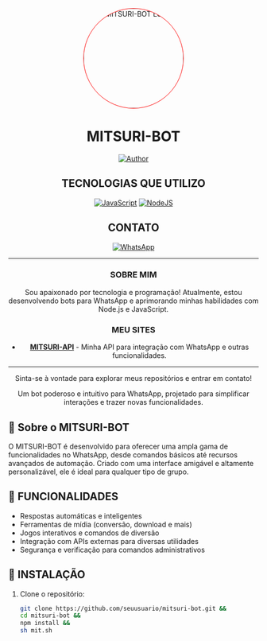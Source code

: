 <div align="center">
  <img src="https://github.com/user-attachments/assets/556c798b-555e-4094-84c4-3df4a5b4ed8d" 
       width="200" height="200" 
       style="border-radius: 50%; border: 1px solid #ff0000;" 
       alt="MITSURI-BOT Logo">

  # MITSURI-BOT


[![Author](https://img.shields.io/badge/indiuzin1611-yellow.svg?style=for-the-badge&logo=github)](https://github.com/indiuzin1611)

## TECNOLOGIAS QUE UTILIZO

[![JavaScript](https://img.shields.io/badge/JavaScript-F7DF1E?style=for-the-badge&logo=javascript&logoColor=black)](https://developer.mozilla.org/pt-BR/docs/Web/JavaScript)
[![NodeJS](https://img.shields.io/badge/Node.js-43853D?style=for-the-badge&logo=node.js&logoColor=white)](https://nodejs.org/)

## CONTATO

[![WhatsApp](https://img.shields.io/badge/WhatsApp-25D366?style=for-the-badge&logo=whatsapp&logoColor=white)](https://wa.me/558592039551)

---

### SOBRE MIM

Sou apaixonado por tecnologia e programação! Atualmente, estou desenvolvendo bots para WhatsApp e aprimorando minhas habilidades com Node.js e JavaScript.

### MEU SITES

- **<a href="mitsure-api.onrender.com">MITSURI-API</a>** - Minha API para integração com WhatsApp e outras funcionalidades.

---

Sinta-se à vontade para explorar meus repositórios e entrar em contato!

  <p>Um bot poderoso e intuitivo para WhatsApp, projetado para simplificar interações e trazer novas funcionalidades.</p>
</div>

## 📜 Sobre o MITSURI-BOT

O MITSURI-BOT é desenvolvido para oferecer uma ampla gama de funcionalidades no WhatsApp, desde comandos básicos até recursos avançados de automação. Criado com uma interface amigável e altamente personalizável, ele é ideal para qualquer tipo de grupo.

## 🚀 FUNCIONALIDADES

- Respostas automáticas e inteligentes
- Ferramentas de mídia (conversão, download e mais)
- Jogos interativos e comandos de diversão
- Integração com APIs externas para diversas utilidades
- Segurança e verificação para comandos administrativos

## 🔧 INSTALAÇÃO

1. Clone o repositório:
   ```bash
   git clone https://github.com/seuusuario/mitsuri-bot.git && 
   cd mitsuri-bot && 
   npm install && 
   sh mit.sh
